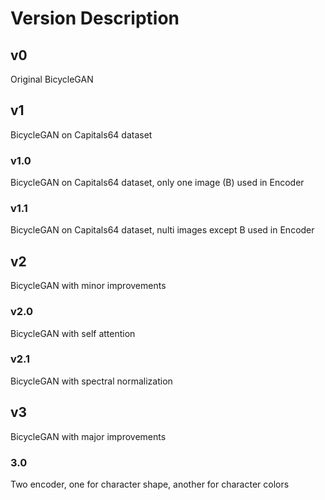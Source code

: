 # Version Description

## v0
Original BicycleGAN


## v1
BicycleGAN on Capitals64 dataset


### v1.0
BicycleGAN on Capitals64 dataset, only one image (B) used in Encoder

### v1.1
BicycleGAN on Capitals64 dataset, nulti images except B used in Encoder


## v2
BicycleGAN with minor improvements

### v2.0
BicycleGAN with self attention

### v2.1
BicycleGAN with spectral normalization


## v3
BicycleGAN with major improvements

### 3.0
Two encoder, one for character shape, another for character colors